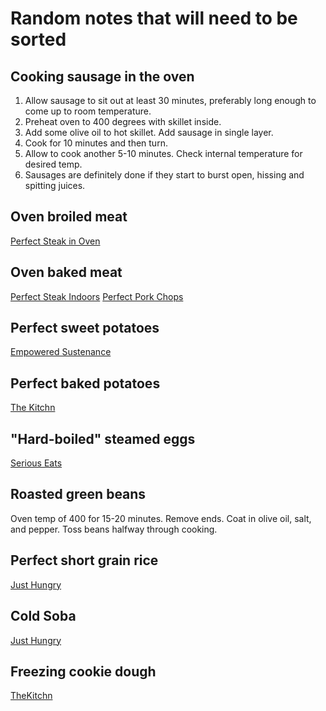 # Random notes that will need to be sorted

## Cooking sausage in the oven
1. Allow sausage to sit out at least 30 minutes, preferably long enough to come up to room temperature.
2. Preheat oven to 400 degrees with skillet inside.
3. Add some olive oil to hot skillet. Add sausage in single layer.
4. Cook for 10 minutes and then turn.
5. Allow to cook another 5-10 minutes. Check internal temperature for desired temp.
6. Sausages are definitely done if they start to burst open, hissing and spitting juices.

## Oven broiled meat
[Perfect Steak in Oven](http://www.thekitchn.com/how-to-cook-perfect-steak-in-the-oven-108490)


## Oven baked meat
[Perfect Steak Indoors](http://www.chatelaine.com/recipes/chatelainekitchen/how-to-cook-a-perfect-steak-indoors/)
[Perfect Pork Chops](http://www.thekitchn.com/how-to-cook-perfect-pork-chops-in-the-oven-cooking-lessons-from-the-kitchn-194257)

## Perfect sweet potatoes
[Empowered Sustenance](http://empoweredsustenance.com/bake-a-sweet-potato/)

## Perfect baked potatoes
[The Kitchn](http://www.thekitchn.com/how-to-bake-a-potato-in-the-oven-165615)

## "Hard-boiled" steamed eggs
[Serious Eats](http://www.seriouseats.com/recipes/2014/04/steamed-hard-boiled-eggs-recipe.html)

## Roasted green beans
Oven temp of 400 for 15-20 minutes. Remove ends. Coat in olive oil, salt, and pepper. Toss beans halfway through cooking.

## Perfect short grain rice
[Just Hungry](http://www.justhungry.com/japanese-basics-plain-rice-sushi-rice)

## Cold Soba
[Just Hungry](http://justhungry.com/basics-cold-soba-noodles-dipping-sauce)

## Freezing cookie dough
[TheKitchn](http://www.thekitchn.com/how-to-freeze-cookie-dough-cooking-lessons-from-the-kitchn-195223)

## 